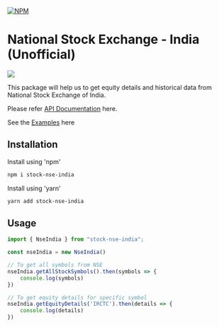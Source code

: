 [![NPM](https://nodei.co/npm/stock-nse-india.png)](https://nodei.co/npm/stock-nse-india/)

# National Stock Exchange - India (Unofficial) 
![](https://github.com/hi-imcodeman/stock-nse-india/workflows/CI/badge.svg)

This package will help us to get equity details and historical data from National Stock Exchange of India.

Please refer [API Documentation](https://hi-imcodeman.github.io/stock-nse-india) here.

See the [Examples](https://github.com/hi-imcodeman/stock-nse-india/tree/master/examples) here

## Installation

Install using 'npm'

```sh
npm i stock-nse-india
```

Install using 'yarn'

```sh
yarn add stock-nse-india
```

## Usage
```javascript
import { NseIndia } from "stock-nse-india";

const nseIndia = new NseIndia()

// To get all symbols from NSE
nseIndia.getAllStockSymbols().then(symbols => {
    console.log(symbols)
})

// To get equity details for specific symbol
nseIndia.getEquityDetails('IRCTC').then(details => {
    console.log(details)
})
```